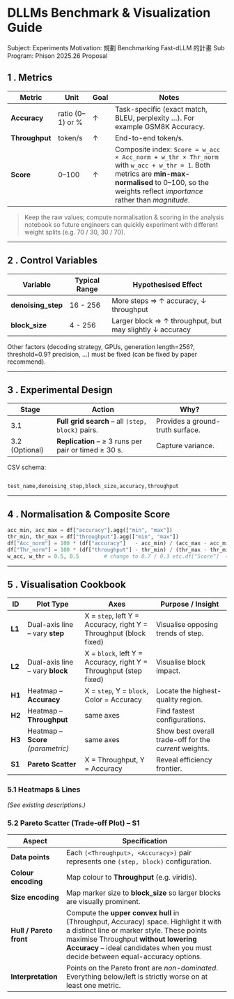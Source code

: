 # DLLMs Benchmark & Visualization Guide

Subject: Experiments
Motivation: 規劃 Benchmarking Fast-dLLM 的計畫
Sub Program: Phison 2025.26 Proposal

## 1 . Metrics

| Metric | Unit | Goal | Notes |
| --- | --- | --- | --- |
| **Accuracy** | ratio (0–1) or % | ↑ | Task-specific (exact match, BLEU, perplexity …). For example GSM8K Accuracy. |
| **Throughput** | token/s | ↑ | End-to-end token/s. |
| **Score** | 0–100 | ↑ | Composite index: `Score = w_acc × Acc_norm + w_thr × Thr_norm` with `w_acc + w_thr = 1`. Both metrics are **min-max-normalised** to 0–100, so the weights reflect *importance* rather than *magnitude*. |

> Keep the raw values; compute normalisation & scoring in the analysis notebook so future engineers can quickly experiment with different weight splits (e.g. 70 / 30, 30 / 70).
> 

---

## 2 . Control Variables

| Variable | Typical Range | Hypothesised Effect |
| --- | --- | --- |
| **denoising_step** | 16 - 256 | More steps ⇒ ↑ accuracy, ↓ throughput |
| **block_size** | 4 - 256 | Larger block ⇒ ↑ throughput, but may slightly ↓ accuracy |

Other factors (decoding strategy, GPUs, generation length=256?, threshold=0.9? precision, …) must be fixed (can be fixed by paper recommend).

---

## 3 . Experimental Design

| Stage | Action | Why? |
| --- | --- | --- |
| 3.1 | **Full grid search** – all `(step, block)` pairs. | Provides a ground-truth surface. |
| 3.2 (Optional) | **Replication** – ≥ 3 runs per pair or timed ≥ 30 s. | Capture variance. |

CSV schema:

```

test_name,denoising_step,block_size,accuracy,throughput
```

---

## 4 . Normalisation & Composite Score

```python
acc_min, acc_max = df["accuracy"].agg(["min", "max"])
thr_min, thr_max = df["throughput"].agg(["min", "max"])
df["Acc_norm"] = 100 * (df["accuracy"]   - acc_min) / (acc_max - acc_min)
df["Thr_norm"] = 100 * (df["throughput"] - thr_min) / (thr_max - thr_min)
w_acc, w_thr = 0.5, 0.5        # change to 0.7 / 0.3 etc.df["Score"]  = w_acc * df["Acc_norm"] + w_thr * df["Thr_norm"] or set a argument parser to change ratio manually
```

---

## 5 . Visualisation Cookbook

| ID | Plot Type | Axes | Purpose / Insight |
| --- | --- | --- | --- |
| **L1** | Dual-axis line – vary **step** | X = `step`, left Y = Accuracy, right Y = Throughput (block fixed) | Visualise opposing trends of step. |
| **L2** | Dual-axis line – vary **block** | X = `block`, left Y = Accuracy, right Y = Throughput (step fixed) | Visualise block impact. |
| **H1** | Heatmap – **Accuracy** | X = `step`, Y = `block`, Color = Accuracy | Locate the highest-quality region. |
| **H2** | Heatmap – **Throughput** | same axes | Find fastest configurations. |
| **H3** | Heatmap – **Score** *(parametric)* | same axes | Show best overall trade-off for the *current* weights. |
| **S1** | **Pareto Scatter** | X = Throughput, Y = Accuracy | Reveal efficiency frontier. |

### 5.1 Heatmaps & Lines

*(See existing descriptions.)*

### 5.2 Pareto Scatter (Trade-off Plot) – **S1**

| Aspect | Specification |
| --- | --- |
| **Data points** | Each `(<Throughput>, <Accuracy>)` pair represents one `(step, block)` configuration. |
| **Colour encoding** | Map colour to **Throughput** (e.g. viridis). |
| **Size encoding** | Map marker size to **block_size** so larger blocks are visually prominent. |
| **Hull / Pareto front** | Compute the **upper convex hull** in (Throughput, Accuracy) space. Highlight it with a distinct line or marker style. These points maximise Throughput **without lowering Accuracy** – ideal candidates when you must decide between equal-accuracy options. |
| **Interpretation** | Points on the Pareto front are *non-dominated*. Everything below/left is strictly worse on at least one metric. |